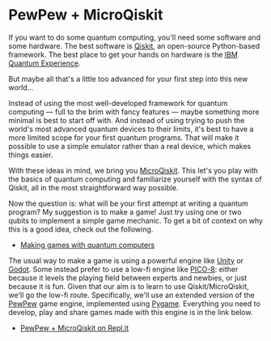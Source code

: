 # PewPew + MicroQiskit

If you want to do some quantum computing, you'll need some software and some hardware. The best software is [Qiskit](https://qiskit.org), an open-source Python-based framework. The best place to get your hands on hardware is the [IBM Quantum Experience](https://quantum-computing.ibm.com).

But maybe all that's a little too advanced for your first step into this new world...

Instead of using the most well-developed framework for quantum computing &mdash; full to the brim with fancy features &mdash; maybe something more minimal is best to start off with. And instead of using trying to push the world's most advanced quantum devices to their limits, it's best to have a more limited scope for your first quantum programs. That will make it possible to use a simple emulator rather than a real device, which makes things easier.

With these ideas in mind, we bring you [MicroQiskit](https://github.com/qiskit-community/MicroQiskit). This let's you play with the basics of quantum computing and familiarize yourself with the syntax of Qiskit, all in the most straightforward way possible.

Now the question is: what will be your first attempt at writing a quantum program? My suggestion is to make a game! Just try using one or two qubits to implement a simple game mechanic. To get a bit of context on why this is a good idea, check out the following.

* [Making games with quantum computers](https://medium.com/@decodoku/games-computers-and-quantum-84bfdd2c0fe0)

The usual way to make a game is using a powerful engine like [Unity](https://unity.com/) or [Godot](https://godotengine.org/). Some instead prefer to use a low-fi engine like [PICO-8](https://www.lexaloffle.com/pico-8.php): either because it levels the playing field between experts and newbies, or just because it is fun. Given that our aim is to learn to use Qiskit/MicroQiskit, we'll go the low-fi route. Specifically, we'll use an extended version of the [PewPew](https://github.com/pewpew-game/) game engine, implemented using [Pygame](https://github.com/pewpew-game/). Everything you need to develop, play and share games made with this engine is in the link below.

* [PewPew + MicroQiskit on Repl.it](https://repl.it/@quantum_jim/PewPewMicroQiskit)
